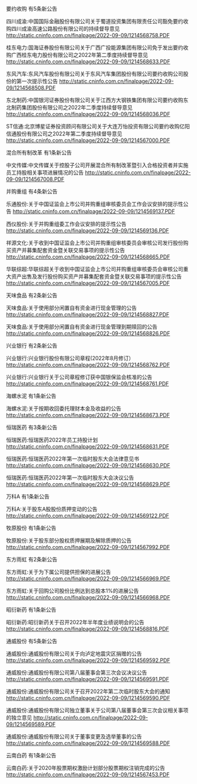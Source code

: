 要约收购 有5条新公告 

四川成渝:中国国际金融股份有限公司关于蜀道投资集团有限责任公司豁免要约收购四川成渝高速公路股份有限公司的持续督导意见 http://static.cninfo.com.cn/finalpage/2022-09-09/1214568758.PDF 

桂东电力:国海证券股份有限公司关于广西广投能源集团有限公司免于发出要约收购广西桂东电力股份有限公司之2022年第二季度持续督导意见 http://static.cninfo.com.cn/finalpage/2022-09-09/1214568633.PDF 

东风汽车:东风汽车股份有限公司关于东风汽车集团股份有限公司要约收购公司股份的第一次提示性公告 http://static.cninfo.com.cn/finalpage/2022-09-09/1214568508.PDF 

东北制药:中国银河证券股份有限公司关于江西方大钢铁集团有限公司要约收购东北制药集团股份有限公司之2022年二季度持续督导意见 http://static.cninfo.com.cn/finalpage/2022-09-09/1214568036.PDF 

ST信通:北京博星证券投资顾问有限公司关于大连万怡投资有限公司要约收购亿阳信通股份有限公司之2022年第二季度持续督导意见 http://static.cninfo.com.cn/finalpage/2022-09-09/1214567000.PDF 

混合所有制改革 有1条新公告 

中文传媒:中文传媒关于控股子公司开展混合所有制改革暨引入合格投资者并实施员工持股相关事项进展情况的公告 http://static.cninfo.com.cn/finalpage/2022-09-09/1214567008.PDF 

并购重组 有4条新公告 

乐通股份:关于中国证监会上市公司并购重组审核委员会工作会议安排的提示性公告 http://static.cninfo.com.cn/finalpage/2022-09-09/1214569137.PDF 

西仪股份:关于并购重组委工作会议安排的提示性公告 http://static.cninfo.com.cn/finalpage/2022-09-09/1214569136.PDF 

祥源文化:关于收到中国证监会上市公司并购重组审核委员会审核公司发行股份购买资产并募集配套资金暨关联交易事项的提示性公告 http://static.cninfo.com.cn/finalpage/2022-09-09/1214568665.PDF 

华联综超:华联综超关于收到中国证监会上市公司并购重组审核委员会审核公司重大资产出售及发行股份购买资产并募集配套资金暨关联交易事项的提示性公告 http://static.cninfo.com.cn/finalpage/2022-09-09/1214567005.PDF 

天味食品 有2条新公告 

天味食品:关于使用部分闲置自有资金进行现金管理的公告 http://static.cninfo.com.cn/finalpage/2022-09-09/1214568827.PDF 

天味食品:关于使用部分闲置自有资金进行现金管理到期赎回的公告 http://static.cninfo.com.cn/finalpage/2022-09-09/1214568826.PDF 

兴业银行 有2条新公告 

兴业银行:兴业银行股份有限公司章程(2022年8月修订） http://static.cninfo.com.cn/finalpage/2022-09-09/1214568762.PDF 

兴业银行:兴业银行关于公司章程修订获中国银保监会核准的公告 http://static.cninfo.com.cn/finalpage/2022-09-09/1214568761.PDF 

海螺水泥 有1条新公告 

海螺水泥:关于按期收回委托理财本金及收益的公告 http://static.cninfo.com.cn/finalpage/2022-09-09/1214568673.PDF 

恒瑞医药 有3条新公告 

恒瑞医药:恒瑞医药2022年员工持股计划 http://static.cninfo.com.cn/finalpage/2022-09-09/1214568631.PDF 

恒瑞医药:恒瑞医药2022年第一次临时股东大会法律意见书 http://static.cninfo.com.cn/finalpage/2022-09-09/1214568630.PDF 

恒瑞医药:恒瑞医药2022年第一次临时股东大会决议公告 http://static.cninfo.com.cn/finalpage/2022-09-09/1214568629.PDF 

万科A 有1条新公告 

万科A:关于股东A股股份质押变动的公告 http://static.cninfo.com.cn/finalpage/2022-09-09/1214569122.PDF 

牧原股份 有1条新公告 

牧原股份:关于股东部分股权质押展期及解除质押的公告 http://static.cninfo.com.cn/finalpage/2022-09-09/1214567992.PDF 

东方雨虹 有2条新公告 

东方雨虹:关于为下属公司提供担保的进展公告 http://static.cninfo.com.cn/finalpage/2022-09-09/1214566969.PDF 

东方雨虹:关于回购公司股份比例达到总股本1%的进展公告 http://static.cninfo.com.cn/finalpage/2022-09-09/1214566968.PDF 

昭衍新药 有1条新公告 

昭衍新药:昭衍新药关于召开2022年半年度业绩说明会的公告 http://static.cninfo.com.cn/finalpage/2022-09-09/1214568816.PDF 

通威股份 有5条新公告 

通威股份:通威股份有限公司关于向泸定地震灾区捐赠的公告 http://static.cninfo.com.cn/finalpage/2022-09-09/1214569592.PDF 

通威股份:通威股份有限公司第八届董事会第三次会议决议公告 http://static.cninfo.com.cn/finalpage/2022-09-09/1214569591.PDF 

通威股份:通威股份有限公司关于召开2022年第二次临时股东大会的通知 http://static.cninfo.com.cn/finalpage/2022-09-09/1214569590.PDF 

通威股份:通威股份有限公司独立董事关于公司第八届董事会第三次会议相关事项的独立意见 http://static.cninfo.com.cn/finalpage/2022-09-09/1214569589.PDF 

通威股份:通威股份有限公司关于董事变更及选举董事的公告 http://static.cninfo.com.cn/finalpage/2022-09-09/1214569588.PDF 

云南白药 有1条新公告 

云南白药:关于2020年股票期权激励计划部分股票期权注销完成的公告 http://static.cninfo.com.cn/finalpage/2022-09-09/1214567453.PDF 

